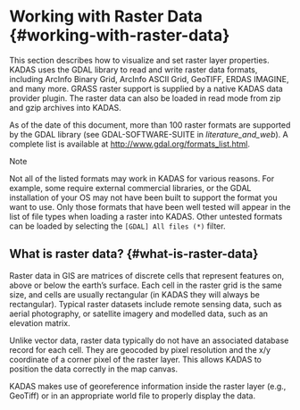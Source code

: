 # Working with Raster Data {#working-with-raster-data}

This section describes how to visualize and set raster layer properties. KADAS uses the <span id="index-3" class="target"></span>GDAL library to read and write raster data formats, including ArcInfo Binary Grid, ArcInfo ASCII Grid, GeoTIFF, ERDAS IMAGINE, and many more. GRASS raster support is supplied by a native KADAS data provider plugin. The raster data can also be loaded in read mode from zip and gzip archives into KADAS.

As of the date of this document, more than 100 raster formats are supported by the GDAL library (see GDAL-SOFTWARE-SUITE in *literature\_and\_web*). A complete list is available at <a href="http://www.gdal.org/formats_list.html" class="uri" class="reference external">http://www.gdal.org/formats_list.html</a>.

Note

Not all of the listed formats may work in KADAS for various reasons. For example, some require external commercial libraries, or the GDAL installation of your OS may not have been built to support the format you want to use. Only those formats that have been well tested will appear in the list of file types when loading a raster into KADAS. Other untested formats can be loaded by selecting the `[GDAL] All files (*)` filter.

## What is raster data? {#what-is-raster-data}

Raster data in GIS are matrices of discrete cells that represent features on, above or below the earth’s surface. Each cell in the raster grid is the same size, and cells are usually rectangular (in KADAS they will always be rectangular). Typical raster datasets include remote sensing data, such as aerial photography, or satellite imagery and modelled data, such as an elevation matrix.

Unlike vector data, raster data typically do not have an associated database record for each cell. They are geocoded by pixel resolution and the x/y coordinate of a corner pixel of the raster layer. This allows KADAS to position the data correctly in the map canvas.

KADAS makes use of georeference information inside the raster layer (e.g., <span id="index-4" class="target"></span>GeoTiff) or in an appropriate world file to properly display the data.




